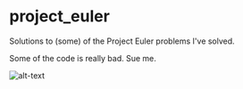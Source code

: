 # project_euler
Solutions to (some) of the Project Euler problems I've solved.

Some of the code is really bad. Sue me.

![alt-text](https://projecteuler.net/profile/mnicholson.png, "Project Euler")
